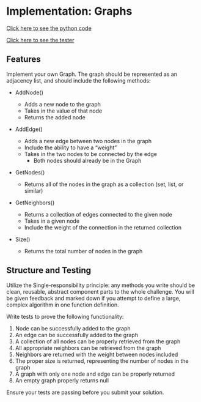 # Implementation: Graphs

[Click here to see the python code](graph.py)

[Click here to see the tester](../../../tests/data_structures/graph/test_graph.py)

## Features

Implement your own Graph. The graph should be represented as an adjacency list, and should include the following methods:

- AddNode()
  - Adds a new node to the graph
  - Takes in the value of that node
  - Returns the added node

- AddEdge()
  - Adds a new edge between two nodes in the graph
  - Include the ability to have a “weight”
  - Takes in the two nodes to be connected by the edge
    - Both nodes should already be in the Graph

- GetNodes()
  - Returns all of the nodes in the graph as a collection (set, list, or similar)

- GetNeighbors()
  - Returns a collection of edges connected to the given node
  - Takes in a given node
  - Include the weight of the connection in the returned collection

- Size()
  - Returns the total number of nodes in the graph

## Structure and Testing

Utilize the Single-responsibility principle: any methods you write should be clean, reusable, abstract component parts to the whole challenge. You will be given feedback and marked down if you attempt to define a large, complex algorithm in one function definition.

Write tests to prove the following functionality:

1. Node can be successfully added to the graph
2. An edge can be successfully added to the graph
3. A collection of all nodes can be properly retrieved from the graph
4. All appropriate neighbors can be retrieved from the graph
5. Neighbors are returned with the weight between nodes included
6. The proper size is returned, representing the number of nodes in the graph
7. A graph with only one node and edge can be properly returned
8. An empty graph properly returns null

Ensure your tests are passing before you submit your solution.
